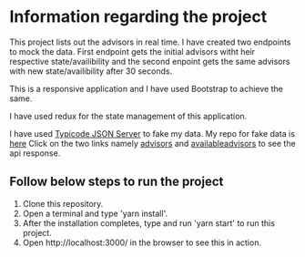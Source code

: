 # Information regarding the project

This project lists out the advisors in real time. I have created two endpoints to mock the data. First endpoint gets the initial advisors witht heir respective state/availibility and the second enpoint gets the same advisors with new state/availibility after 30 seconds.

This is a responsive application and I have used Bootstrap to achieve the same.

I have used redux for the state management of this application.

I have used [Typicode JSON Server](https://my-json-server.typicode.com/) to fake my data. My repo for fake data is [here](https://my-json-server.typicode.com/mukulmkd/fakedata) Click on the two links namely [advisors](https://my-json-server.typicode.com/mukulmkd/fakedata/advisors) and [availableadvisors](https://my-json-server.typicode.com/mukulmkd/fakedata/availableadvisors) to see the api response.

## Follow below steps to run the project

1. Clone this repository.
2. Open a terminal and type 'yarn install'.
3. After the installation completes, type and run 'yarn start' to run this project.
4. Open http://localhost:3000/ in the browser to see this in action.


